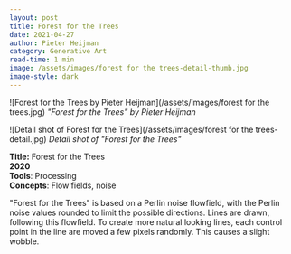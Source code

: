 ```yaml
---
layout: post
title: Forest for the Trees
date: 2021-04-27
author: Pieter Heijman
category: Generative Art
read-time: 1 min
image: /assets/images/forest for the trees-detail-thumb.jpg
image-style: dark
---
```


![Forest for the Trees by Pieter Heijman](/assets/images/forest for the trees.jpg)
*"Forest for the Trees" by Pieter Heijman*

![Detail shot of Forest for the Trees](/assets/images/forest for the trees-detail.jpg)
*Detail shot of "Forest for the Trees"*

**Title:** Forest for the Trees  
**2020**  
**Tools**: Processing  
**Concepts**: Flow fields, noise  

"Forest for the Trees" is based on a Perlin noise flowfield, with the Perlin noise values rounded to limit the possible directions. Lines are drawn, following this flowfield. To create more natural looking lines, each control point in the line are moved a few pixels randomly. This causes a slight wobble.